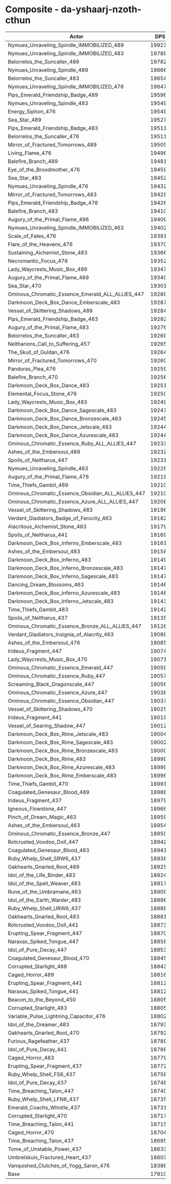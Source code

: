# Composite - da-yshaarj-nzoth-cthun
| Actor | DPS | Increase |
|---|:---:|:---:|
|Nymues_Unraveling_Spindle_IMMOBILIZED_489|199238|11.87%|
|Nymues_Unraveling_Spindle_IMMOBILIZED_483|197892|11.11%|
|Belorrelos_the_Suncaller_489|197829|11.07%|
|Nymues_Unraveling_Spindle_489|196661|10.42%|
|Belorrelos_the_Suncaller_483|196545|10.35%|
|Nymues_Unraveling_Spindle_IMMOBILIZED_476|196478|10.32%|
|Pips_Emerald_Friendship_Badge_489|195961|10.03%|
|Nymues_Unraveling_Spindle_483|195499|9.77%|
|Energy_Siphon_476|195499|9.77%|
|Sea_Star_489|195277|9.64%|
|Pips_Emerald_Friendship_Badge_483|195116|9.55%|
|Belorrelos_the_Suncaller_476|195115|9.55%|
|Mirror_of_Fractured_Tomorrows_489|195054|9.52%|
|Living_Flame_476|194968|9.47%|
|Balefire_Branch_489|194810|9.38%|
|Eye_of_the_Broodmother_476|194599|9.26%|
|Sea_Star_483|194522|9.22%|
|Nymues_Unraveling_Spindle_476|194320|9.10%|
|Mirror_of_Fractured_Tomorrows_483|194293|9.09%|
|Pips_Emerald_Friendship_Badge_476|194261|9.07%|
|Balefire_Branch_483|194100|8.98%|
|Augury_of_the_Primal_Flame_496|194094|8.98%|
|Nymues_Unraveling_Spindle_IMMOBILIZED_463|194026|8.94%|
|Scale_of_Fates_476|193910|8.87%|
|Flare_of_the_Heavens_476|193705|8.76%|
|Sustaining_Alchemist_Stone_483|193661|8.73%|
|Necromantic_Focus_476|193522|8.66%|
|Lady_Waycrests_Music_Box_489|193470|8.63%|
|Augury_of_the_Primal_Flame_489|193405|8.59%|
|Sea_Star_470|193018|8.37%|
|Ominous_Chromatic_Essence_Emerald_ALL_ALLIES_447|192891|8.30%|
|Darkmoon_Deck_Box_Dance_Emberscale_483|192872|8.29%|
|Vessel_of_Skittering_Shadows_489|192846|8.28%|
|Pips_Emerald_Friendship_Badge_463|192821|8.26%|
|Augury_of_the_Primal_Flame_483|192761|8.23%|
|Belorrelos_the_Suncaller_463|192697|8.19%|
|Neltharions_Call_to_Suffering_457|192653|8.17%|
|The_Skull_of_Guldan_476|192641|8.16%|
|Mirror_of_Fractured_Tomorrows_470|192600|8.14%|
|Pandoras_Plea_476|192595|8.14%|
|Balefire_Branch_470|192567|8.12%|
|Darkmoon_Deck_Box_Dance_483|192514|8.09%|
|Elemental_Focus_Stone_476|192509|8.09%|
|Lady_Waycrests_Music_Box_483|192494|8.08%|
|Darkmoon_Deck_Box_Dance_Sagescale_483|192472|8.07%|
|Darkmoon_Deck_Box_Dance_Bronzescale_483|192457|8.06%|
|Darkmoon_Deck_Box_Dance_Jetscale_483|192448|8.05%|
|Darkmoon_Deck_Box_Dance_Azurescale_483|192447|8.05%|
|Ominous_Chromatic_Essence_Ruby_ALL_ALLIES_447|192338|7.99%|
|Ashes_of_the_Embersoul_489|192322|7.98%|
|Spoils_of_Neltharus_447|192311|7.98%|
|Nymues_Unraveling_Spindle_463|192285|7.96%|
|Augury_of_the_Primal_Flame_476|192188|7.91%|
|Time_Thiefs_Gambit_489|192108|7.86%|
|Ominous_Chromatic_Essence_Obsidian_ALL_ALLIES_447|192103|7.86%|
|Ominous_Chromatic_Essence_Azure_ALL_ALLIES_447|192084|7.85%|
|Vessel_of_Skittering_Shadows_483|191968|7.78%|
|Verdant_Gladiators_Badge_of_Ferocity_463|191822|7.70%|
|Alacritous_Alchemist_Stone_483|191799|7.69%|
|Spoils_of_Neltharus_441|191695|7.63%|
|Darkmoon_Deck_Box_Inferno_Emberscale_483|191619|7.59%|
|Ashes_of_the_Embersoul_483|191589|7.57%|
|Darkmoon_Deck_Box_Inferno_483|191495|7.52%|
|Darkmoon_Deck_Box_Inferno_Bronzescale_483|191474|7.51%|
|Darkmoon_Deck_Box_Inferno_Sagescale_483|191472|7.51%|
|Dancing_Dream_Blossoms_463|191468|7.50%|
|Darkmoon_Deck_Box_Inferno_Azurescale_483|191463|7.50%|
|Darkmoon_Deck_Box_Inferno_Jetscale_483|191430|7.48%|
|Time_Thiefs_Gambit_483|191421|7.48%|
|Spoils_of_Neltharus_437|191357|7.44%|
|Ominous_Chromatic_Essence_Bronze_ALL_ALLIES_447|191263|7.39%|
|Verdant_Gladiators_Insignia_of_Alacrity_463|190899|7.18%|
|Ashes_of_the_Embersoul_476|190851|7.16%|
|Irideus_Fragment_447|190741|7.10%|
|Lady_Waycrests_Music_Box_470|190719|7.08%|
|Ominous_Chromatic_Essence_Emerald_447|190592|7.01%|
|Ominous_Chromatic_Essence_Ruby_447|190571|7.00%|
|Screaming_Black_Dragonscale_447|190562|6.99%|
|Ominous_Chromatic_Essence_Azure_447|190387|6.90%|
|Ominous_Chromatic_Essence_Obsidian_447|190370|6.89%|
|Vessel_of_Skittering_Shadows_470|190253|6.82%|
|Irideus_Fragment_441|190195|6.79%|
|Vessel_of_Searing_Shadow_447|190122|6.75%|
|Darkmoon_Deck_Box_Rime_Jetscale_483|190041|6.70%|
|Darkmoon_Deck_Box_Rime_Sagescale_483|190029|6.70%|
|Darkmoon_Deck_Box_Rime_Bronzescale_483|190005|6.68%|
|Darkmoon_Deck_Box_Rime_483|189999|6.68%|
|Darkmoon_Deck_Box_Rime_Azurescale_483|189993|6.67%|
|Darkmoon_Deck_Box_Rime_Emberscale_483|189965|6.66%|
|Time_Thiefs_Gambit_470|189913|6.63%|
|Coagulated_Genesaur_Blood_489|189888|6.62%|
|Irideus_Fragment_437|189798|6.57%|
|Igneous_Flowstone_447|189668|6.49%|
|Pinch_of_Dream_Magic_463|189596|6.45%|
|Ashes_of_the_Embersoul_463|189544|6.42%|
|Ominous_Chromatic_Essence_Bronze_447|189505|6.40%|
|Rotcrusted_Voodoo_Doll_447|189425|6.36%|
|Coagulated_Genesaur_Blood_483|189413|6.35%|
|Ruby_Whelp_Shell_SRW6_437|189388|6.34%|
|Oakhearts_Gnarled_Root_489|189253|6.26%|
|Idol_of_the_Life_Binder_483|189242|6.25%|
|Idol_of_the_Spell_Weaver_483|189173|6.21%|
|Rune_of_the_Umbramane_463|189092|6.17%|
|Idol_of_the_Earth_Warder_483|188968|6.10%|
|Ruby_Whelp_Shell_URW6_437|188885|6.05%|
|Oakhearts_Gnarled_Root_483|188815|6.01%|
|Rotcrusted_Voodoo_Doll_441|188730|5.97%|
|Erupting_Spear_Fragment_447|188701|5.95%|
|Naraxas_Spiked_Tongue_447|188581|5.88%|
|Idol_of_Pure_Decay_447|188531|5.85%|
|Coagulated_Genesaur_Blood_470|188455|5.81%|
|Corrupted_Starlight_488|188434|5.80%|
|Caged_Horror_489|188166|5.65%|
|Erupting_Spear_Fragment_441|188121|5.62%|
|Naraxas_Spiked_Tongue_441|188120|5.62%|
|Beacon_to_the_Beyond_450|188052|5.59%|
|Corrupted_Starlight_483|188052|5.58%|
|Variable_Pulse_Lightning_Capacitor_476|188024|5.57%|
|Idol_of_the_Dreamer_483|187935|5.52%|
|Oakhearts_Gnarled_Root_470|187926|5.51%|
|Furious_Ragefeather_437|187895|5.50%|
|Idol_of_Pure_Decay_441|187884|5.49%|
|Caged_Horror_483|187799|5.44%|
|Erupting_Spear_Fragment_437|187725|5.40%|
|Ruby_Whelp_Shell_FS6_437|187587|5.32%|
|Idol_of_Pure_Decay_437|187488|5.27%|
|Time_Breaching_Talon_447|187403|5.22%|
|Ruby_Whelp_Shell_LFN6_437|187353|5.19%|
|Emerald_Coachs_Whistle_437|187311|5.17%|
|Corrupted_Starlight_470|187179|5.09%|
|Time_Breaching_Talon_441|187150|5.08%|
|Caged_Horror_470|187043|5.02%|
|Time_Breaching_Talon_437|186956|4.97%|
|Tome_of_Unstable_Power_437|186333|4.62%|
|Umbrelskuls_Fractured_Heart_437|186034|4.45%|
|Vanquished_Clutches_of_Yogg_Saron_476|183860|3.23%|
|Base|178105|0.00%|
